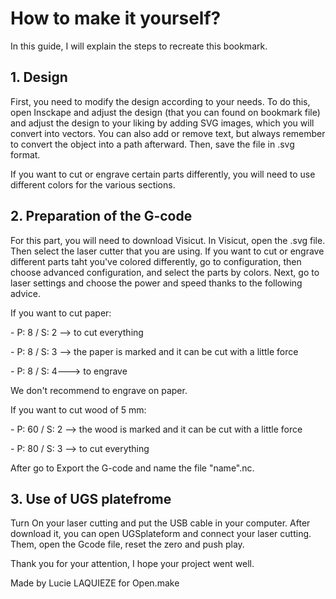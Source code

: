 # How to make it yourself?

In this guide, I will explain the steps to recreate this bookmark.

## 1. Design

First, you need to modify the design according to your needs. To do this, open Insckape and adjust the design (that you can found on bookmark file) and adjust the design to your liking by adding SVG images, which you will convert into vectors. You can also add or remove text, but always remember to convert the object into a path afterward. Then, save the file in .svg format.

If you want to cut or engrave certain parts differently, you will need to use different colors for the various sections.

## 2. Preparation of the G-code

For this part, you will need to download Visicut. In Visicut, open the .svg file. Then select the laser cutter that you are using. If you want to cut or engrave different parts taht you've colored differently, go to configuration, then choose advanced configuration, and select the parts by colors. Next, go to laser settings and choose the power and speed thanks to the following advice.

If you want to cut paper:

\- P: 8 / S: 2 --\> to cut everything

\- P: 8 / S: 3 --\> the paper is marked and it can be cut with a little force

\- P: 8 / S: 4---\> to engrave

We don't recommend to engrave on paper.

If you want to cut wood of 5 mm:

\- P: 60 / S: 2 --\> the wood is marked and it can be cut with a little force

\- P: 80 / S: 3 --\> to cut everything

After go to Export the G-code and name the file "name".nc. 

## 3. Use of UGS platefrome

Turn On your laser cutting and put the USB cable in your computer.
After download it, you can open UGSplateform and connect your laser cutting. Them, open the Gcode file, reset the zero and push play. 

Thank you for your attention, I hope your project went well.

Made by Lucie LAQUIEZE for Open.make